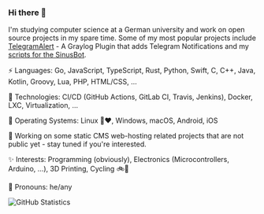 ### Hi there 👋

I'm studying computer science at a German university and work on open source projects in my spare time. Some of my most popular projects include [TelegramAlert](https://github.com/irgendwr/TelegramAlert) - A Graylog Plugin that adds Telegram Notifications and my [scripts for the SinusBot](https://github.com/irgendwr/sinusbot-scripts).

⚡ Languages: Go, JavaScript, TypeScript, Rust, Python, Swift, C, C++, Java, Kotlin, Groovy, Lua, PHP, HTML/CSS, …

🚀 Technologies: CI/CD (GitHub Actions, GitLab CI, Travis, Jenkins), Docker, LXC, Virtualization, …

💾 Operating Systems: Linux 🐧❤️, Windows, macOS, Android, iOS

🔭 Working on some static CMS web-hosting related projects that are not public yet - stay tuned if you're interested.

✨ Interests: Programming (obviously), Electronics (Microcontrollers, Arduino, …), 3D Printing, Cycling 🚲🌳

💬 Pronouns: he/any

![GitHub Statistics](https://github-readme-stats.vercel.app/api?username=irgendwr&count_private=true&show_icons=true)
